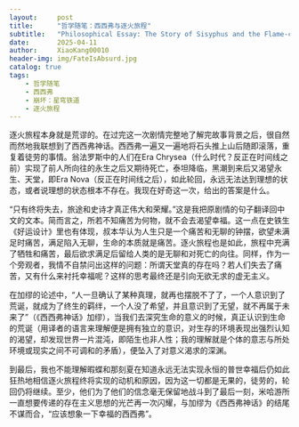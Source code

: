 ```yaml
---
layout:     post
title:      "哲学随笔：西西弗与逐火旅程"
subtitle:   "Philosophical Essay: The Story of Sisyphus and the Flame-chasing Journey"
date:       2025-04-11
author:     XiaoKang00010
header-img: img/FateIsAbsurd.jpg
catalog: true
tags:
    - 哲学随笔
    - 西西弗
    - 崩坏：星穹铁道
    - 逐火旅程
---
```


逐火旅程本身就是荒谬的。在过完这一次剧情完整地了解完故事背景之后，很自然而然地我联想到了西西弗神话。西西弗一遍又一遍地将石头推上山后随即滚落，重复着徒劳的事情。翁法罗斯中的人们在Era Chrysea（什么时代？反正在时间线之前）实现了前人所向往的永生之后又期待死亡，泰坦降临，黑潮到来后又渴望永生、天堂，即Era Nova（反正在时间线之后），如此轮回，永远无法达到理想的状态，或者说理想的状态根本不存在。我现在好奇这一次，给出的答案是什么。

“只有终将失去，旅途和史诗才真正伟大和荣耀。”这是我把原剧情的句子翻译回中文的文本。简而言之，所若不知痛苦为何物，就不会去渴望幸福。这一点在史铁生《好运设计》里也有体现，叔本华认为人生只是一个痛苦和无聊的钟摆，欲望未满足时痛苦，满足陷入无聊，生命的本质就是痛苦。逐火旅程也是如此，旅程中充满了牺牲和痛苦，最后欲求满足后留给人类的是无聊和对死亡的向往。同样，作为一个旁观者，我情不自禁问出这样的问题：所谓天堂真的存在吗？若人们失去了痛苦，又有什么来衬托幸福呢？这样的思考最终还是引向无欲无求的虚无主义。

在加缪的论述中，“人一旦确认了某种真理，就再也摆脱不了了，一个人意识到了荒诞，就成为了终生的羁绊，一个人没了希望，并且意识到了无望，就不再属于未来了”（《西西弗神话》加缪），当我们去深究生命的意义的时候，真正认识到生命的荒诞（用译者的语言来理解便是拥有独立的意识，对生存的环境表现出强烈认知的渴望，却发现世界一片混沌，即陌生也非人性；我的理解就是个体的意志与所处环境或现实之间不可调和的矛盾），便坠入了对意义渴求的深渊。

到最后，我也不能理解暇蝶和那刻夏在知道永远无法实现永恒的普世幸福后仍如此狂热地相信逐火旅程终将实现的动机和原因，因为这一切都是无果的，徒劳的，轮回仍将继续。至少，他们为了他们的信念毫无保留地战斗到了最后一刻，米哈游所一直想要传递的存在主义思想的光芒再一次闪耀，与加缪为《西西弗神话》的结尾不谋而合，“应该想象一下幸福的西西弗”。
